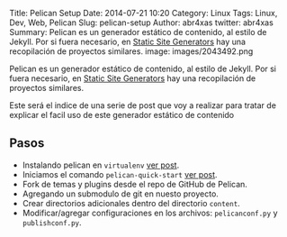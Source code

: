 Title: Pelican Setup
Date: 2014-07-21 10:20
Category: Linux
Tags: Linux, Dev, Web, Pelican
Slug: pelican-setup
Author: abr4xas
twitter: abr4xas
Summary: Pelican es un generador estático de contenido, al estilo de Jekyll. Por si fuera necesario, en [Static Site Generators](http://staticsitegenerators.net/) hay una recopilación de proyectos similares.
image: images/2043492.png

Pelican es un generador estático de contenido, al estilo de Jekyll. Por si fuera necesario, en [Static Site Generators](http://staticsitegenerators.net/) hay una recopilación de proyectos similares.

Este será el indice de una serie de post que voy a realizar para tratar de explicar el facil uso de este generador estático de contenido

## Pasos

* Instalando pelican en ```virtualenv``` [ver post](http://blog.abr4xas.org/pelican-setup-virtualenv.html "Ver Post").
* Iniciamos el comando ```pelican-quick-start``` [ver post](http://blog.abr4xas.org/pelican-setup-quickstart.html "Ver Post").
* Fork de temas y plugins desde el repo de GitHub de Pelican.
* Agregando un submodulo de git en nuesto proyecto.
* Crear directorios adicionales dentro del directorio ```content```.
* Modificar/agregar configuraciones en los archivos: ```pelicanconf.py``` y ```publishconf.py```.
